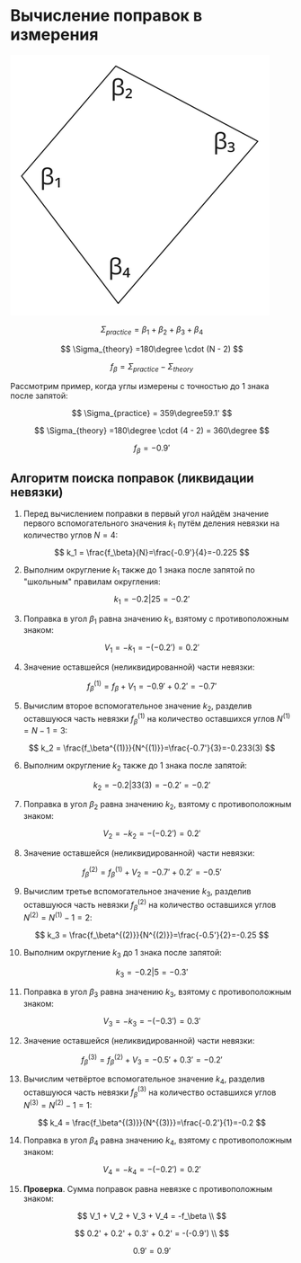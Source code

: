 # Вычисление поправок в измерения

![](./img/1.svg)

$$
\Sigma_{practice} =\beta_1 + \beta_2 + \beta_3 + \beta_4
$$

$$
\Sigma_{theory} =180\degree \cdot (N - 2) 
$$

$$
f_\beta = \Sigma_{practice} - \Sigma_{theory}
$$

Рассмотрим пример, когда углы измерены с точностью до 1 знака после запятой:

$$
\Sigma_{practice} = 359\degree59.1'
$$

$$
\Sigma_{theory} =180\degree \cdot (4 - 2) = 360\degree 
$$

$$
f_\beta = -0.9' 
$$

## Алгоритм поиска поправок (ликвидации невязки)

1. Перед вычислением поправки в первый угол найдём значение первого вспомогательного значения $k_1$ путём деления невязки на количество углов $N = 4$:

$$
k_1 = \frac{f_\beta}{N}=\frac{-0.9'}{4}=-0.225
$$

2. Выполним округление $k_1$ также до 1 знака после запятой по "школьным" правилам округления:

$$
k_1 = -0.2|25 = -0.2'
$$

3. Поправка в угол $\beta_1$ равна значению $k_1$, взятому с противоположным знаком:

$$
V_1 = -k_1 = -(-0.2') = 0.2'
$$

4. Значение оставшейся (неликвидированной) части невязки:

$$
f_\beta^{(1)} = f_\beta + V_1 = -0.9' + 0.2' = -0.7'
$$

5. Вычислим второе вспомогательное значение $k_2$, разделив оставшуюся часть невязки $f_\beta^{(1)}$ на количество оставшихся углов $N^{(1)}=N-1=3$:

$$
k_2 = \frac{f_\beta^{(1)}}{N^{(1)}}=\frac{-0.7'}{3}=-0.233(3)
$$

6. Выполним округление $k_2$ также до 1 знака после запятой:

$$
k_2 = -0.2|33(3) = -0.2' = -0.2'
$$

7. Поправка в угол $\beta_2$ равна значению $k_2$, взятому с противоположным знаком:

$$
V_2 = -k_2 = -(-0.2') = 0.2'
$$

8. Значение оставшейся (неликвидированной) части невязки:

$$
f_\beta^{(2)} = f_\beta^{(1)} + V_2 = -0.7' + 0.2' = -0.5'
$$

9. Вычислим третье вспомогательное значение $k_3$, разделив оставшуюся часть невязки $f_\beta^{(2)}$ на количество оставшихся углов $N^{(2)}=N^{(1)}-1=2$:

$$
k_3 = \frac{f_\beta^{(2)}}{N^{(2)}}=\frac{-0.5'}{2}=-0.25
$$

10. Выполним округление $k_3$ до 1 знака после запятой:

$$
k_3 = -0.2|5 = -0.3'
$$

11. Поправка в угол $\beta_3$ равна значению $k_3$, взятому с противоположным знаком:

$$
V_3 = -k_3 = -(-0.3') = 0.3'
$$

12. Значение оставшейся (неликвидированной) части невязки:

$$
f_\beta^{(3)} = f_\beta^{(2)} + V_3 = -0.5' + 0.3' = -0.2'
$$

13. Вычислим четвёртое вспомогательное значение $k_4$, разделив оставшуюся часть невязки $f_\beta^{(3)}$ на количество оставшихся углов $N^{(3)}=N^{(2)}-1=1$:

$$
k_4 = \frac{f_\beta^{(3)}}{N^{(3)}}=\frac{-0.2'}{1}=-0.2
$$

14. Поправка в угол $\beta_4$ равна значению $k_4$, взятому с противоположным знаком:

$$
V_4 = -k_4 = -(-0.2') = 0.2'
$$

15. **Проверка**. Сумма поправок равна невязке с противоположным знаком:

$$
V_1 + V_2 + V_3 + V_4 = -f_\beta \\
$$

$$
0.2' + 0.2' + 0.3' + 0.2' = -(-0.9') \\
$$

$$
0.9' = 0.9'
$$
